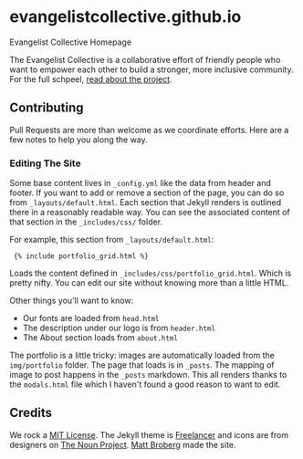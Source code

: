 # evangelistcollective.github.io
Evangelist Collective Homepage

The Evangelist Collective is a collaborative effort of friendly people who want to empower each other to build a stronger, more inclusive community. For the full schpeel, [read about the project](https://github.com/evangelistcollective/getting-started).

## Contributing

Pull Requests are more than welcome as we coordinate efforts. Here are a few notes to help you along the way.

### Editing The Site

Some base content lives in `_config.yml` like the data from header and footer. If you want to add or remove a section of the page, you can do so from `_layouts/default.html`. Each section that Jekyll renders is outlined there in a reasonably readable way. You can see the associated content of that section in the `_includes/css/` folder.

For example, this section from `_layouts/default.html`:

     {% include portfolio_grid.html %}

Loads the content defined in `_includes/css/portfolio_grid.html`. Which is pretty nifty. You can edit our site without knowing more than a little HTML.

Other things you'll want to know:

* Our fonts are loaded from `head.html`
* The description under our logo is from `header.html`
* The About section loads from `about.html`

The portfolio is a little tricky: images are automatically loaded from the `img/portfolio` folder. The page that loads is in `_posts`. The mapping of image to post happens in the `_posts` markdown. This all renders thanks to the `modals.html` file which I haven't found a good reason to want to edit.

## Credits

We rock a [MIT License](https://opensource.org/licenses/MIT). The Jekyll theme is [Freelancer](http://jekyllthemes.org/themes/freelancer/) and icons are from designers on [The Noun Project](http://thenounproject.com). [Matt Broberg](http://github.com/mbbroberg) made the site.
